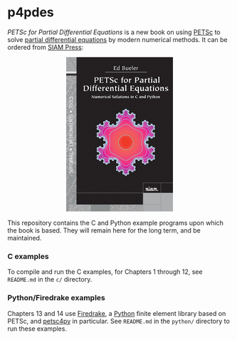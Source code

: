 p4pdes
======

_PETSc for Partial Differential Equations_ is a new book on using [PETSc](http://www.mcs.anl.gov/petsc/) to solve [partial differential equations](https://en.wikipedia.org/wiki/Partial_differential_equation) by modern numerical methods.  It can be ordered from [SIAM Press](https://my.siam.org/Store/Product/viewproduct/?ProductId=32850137):

<p align="center">
  <a  href="https://my.siam.org/Store/Product/viewproduct/?ProductId=32850137"> <img src="frontcover.jpg" alt="image of front cover" /img> </a>
</p>

This repository contains the C and Python example programs upon which the book is based.  They will remain here for the long term, and be maintained.

### C examples

To compile and run the C examples, for Chapters 1 through 12, see `README.md` in the `c/` directory.

### Python/Firedrake examples

Chapters 13 and 14 use [Firedrake](https://www.firedrakeproject.org/), a [Python](https://www.python.org/) finite element library based on PETSc, and [petsc4py](https://petsc4py.readthedocs.io/en/stable/) in particular.  See `README.md` in the `python/` directory to run these examples.

